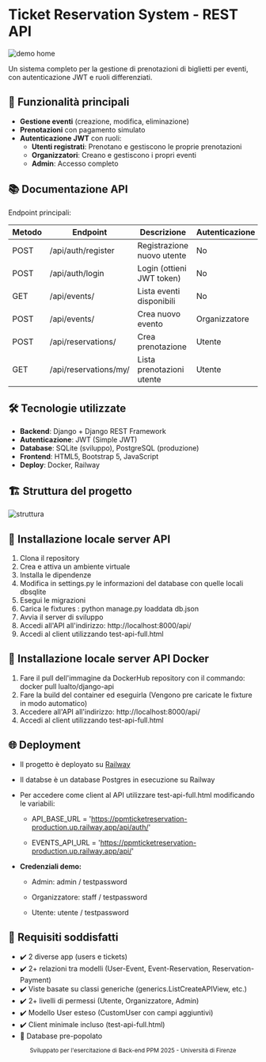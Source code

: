 # Ticket Reservation System - REST API

![demo home](https://github.com/user-attachments/assets/3548a359-df81-4d50-a679-4961ca7e23c8)

Un sistema completo per la gestione di prenotazioni di biglietti per eventi, con autenticazione JWT e ruoli differenziati.

## 🚀 Funzionalità principali

- **Gestione eventi** (creazione, modifica, eliminazione)
- **Prenotazioni** con pagamento simulato
- **Autenticazione JWT** con ruoli:
  - **Utenti registrati**: Prenotano e gestiscono le proprie prenotazioni
  - **Organizzatori**: Creano e gestiscono i propri eventi
  - **Admin**: Accesso completo

## 📚 Documentazione API

Endpoint principali:

| Metodo | Endpoint                | Descrizione                      | Autenticazione |
|--------|-------------------------|----------------------------------|----------------|
| POST   | /api/auth/register      | Registrazione nuovo utente       | No             |
| POST   | /api/auth/login         | Login (ottieni JWT token)        | No             |
| GET    | /api/events/            | Lista eventi disponibili         | No             |
| POST   | /api/events/            | Crea nuovo evento                | Organizzatore  |
| POST   | /api/reservations/      | Crea prenotazione                | Utente         |
| GET    | /api/reservations/my/   | Lista prenotazioni utente        | Utente         |


## 🛠️ Tecnologie utilizzate

- **Backend**: Django + Django REST Framework
- **Autenticazione**: JWT (Simple JWT)
- **Database**: SQLite (sviluppo), PostgreSQL (produzione)
- **Frontend**: HTML5, Bootstrap 5, JavaScript
- **Deploy**: Docker, Railway

## 🏗️ Struttura del progetto

<!-- TREEVIEW START -->
![struttura](https://github.com/user-attachments/assets/caae80d7-d33d-428a-ad81-f7345a1e3c4b)
<!-- TREEVIEW END -->


## 🚀 Installazione locale server API

1. Clona il repository
2. Crea e attiva un ambiente virtuale
3. Installa le dipendenze
4. Modifica in settings.py le informazioni del database con quelle locali dbsqlite
5. Esegui le migrazioni
6. Carica le fixtures : python manage.py loaddata db.json
7. Avvia il server di sviluppo
8. Accedi all'API all'indirizzo: http://localhost:8000/api/
9. Accedi al client utilizzando test-api-full.html

## 🐳 Installazione locale server API Docker

1. Fare il pull dell'immagine da DockerHub repository con il commando: docker pull lualto/django-api
2. Fare la build del container ed eseguirla (Vengono pre caricate le fixture in modo automatico)
3. Accedere all'API all'indirizzo: http://localhost:8000/api/
4. Accedi al client utilizzando test-api-full.html

## 🌐 Deployment

- Il progetto è deployato su [Railway](https://ppmticketreservation-production.up.railway.app/)
- Il databse è un database Postgres in esecuzione su Railway
- Per accedere come client al API utilizzare test-api-full.html modificando le variabili:

  - API_BASE_URL = 'https://ppmticketreservation-production.up.railway.app/api/auth/'
    
  - EVENTS_API_URL = 'https://ppmticketreservation-production.up.railway.app/api/'

- **Credenziali demo:**

   - Admin: admin / testpassword
  
   - Organizzatore: staff / testpassword

   - Utente: utente / testpassword

## 🎯 Requisiti soddisfatti

- ✔️ 2 diverse app (users e tickets)
- ✔️ 2+ relazioni tra modelli (User-Event, Event-Reservation, Reservation-Payment)
- ✔️ Viste basate su classi generiche (generics.ListCreateAPIView, etc.)
- ✔️ 2+ livelli di permessi (Utente, Organizzatore, Admin)
- ✔️ Modello User esteso (CustomUser con campi aggiuntivi)
- ✔️ Client minimale incluso (test-api-full.html)
- 📄 Database pre-popolato

<div align="center"> <sub>Sviluppato per l'esercitazione di Back-end PPM 2025 - Università di Firenze</sub> </div> 
